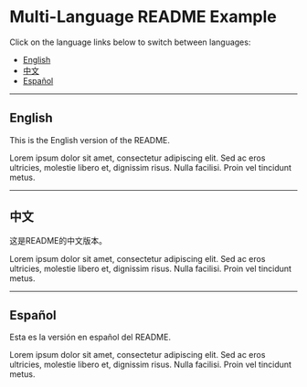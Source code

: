 # Multi-Language README Example

Click on the language links below to switch between languages:

- [English](#english)
- [中文](#chinese)
- [Español](#spanish)

---

## English

This is the English version of the README.

Lorem ipsum dolor sit amet, consectetur adipiscing elit. Sed ac eros ultricies, molestie libero et, dignissim risus. Nulla facilisi. Proin vel tincidunt metus.

---

## 中文

这是README的中文版本。

Lorem ipsum dolor sit amet, consectetur adipiscing elit. Sed ac eros ultricies, molestie libero et, dignissim risus. Nulla facilisi. Proin vel tincidunt metus.

---

## Español

Esta es la versión en español del README.

Lorem ipsum dolor sit amet, consectetur adipiscing elit. Sed ac eros ultricies, molestie libero et, dignissim risus. Nulla facilisi. Proin vel tincidunt metus.
